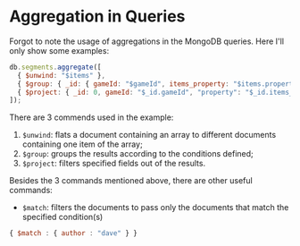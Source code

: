 # Aggregation in Queries

Forgot to note the usage of aggregations in the MongoDB queries. Here I'll only show some examples:

```javascript
db.segments.aggregate([
  { $unwind: "$items" },
  { $group: { _id: { gameId: "$gameId", items_property: "$items.property" } } },
  { $project: { _id: 0, gameId: "$_id.gameId", "property": "$_id.items_property" } }
]);
```

There are 3 commends used in the example:
  1. `$unwind`: flats a document containing an array to different documents containing one item of the array;
  2. `$group`: groups the results according to the conditions defined;
  3. `$project`: filters specified fields out of the results.

Besides the 3 commands mentioned above, there are other useful commands:
  * `$match`: filters the documents to pass only the documents that match the specified condition(s)
  
```javascript
{ $match : { author : "dave" } }
```
